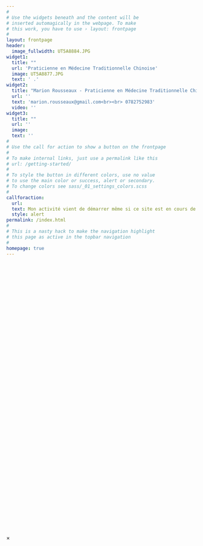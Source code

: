 ```yaml
---
#
# Use the widgets beneath and the content will be
# inserted automagically in the webpage. To make
# this work, you have to use › layout: frontpage
#
layout: frontpage
header:
  image_fullwidth: UT5A8884.JPG
widget1:
  title: ""
  url: 'Praticienne en Médecine Traditionnelle Chinoise'
  image: UT5A8877.JPG
  text: ' .'
widget2:
  title: "Marion Rousseaux - Praticienne en Médecine Traditionnelle Chinoise"
  url: ''
  text: 'marion.rousseaux@gmail.com<br><br> 0782752983'
  video: ''
widget3:
  title: ""
  url: ''
  image: 
  text: ''
#
# Use the call for action to show a button on the frontpage
#
# To make internal links, just use a permalink like this
# url: /getting-started/
#
# To style the button in different colors, use no value
# to use the main color or success, alert or secondary.
# To change colors see sass/_01_settings_colors.scss
#
callforaction:
  url: 
  text: Mon activité vient de démarrer même si ce site est en cours de construction. N'hésitez pas à me contacter.
  style: alert
permalink: /index.html
#
# This is a nasty hack to make the navigation highlight
# this page as active in the topbar navigation
#
homepage: true
---
```


<div id="videoModal" class="reveal-modal large" data-reveal="">
  <div class="flex-video widescreen vimeo" style="display: block;">
    <iframe width="1280" height="720" src="" frameborder="0" allowfullscreen></iframe>
  </div>
  <a class="close-reveal-modal">&#215;</a>
</div>
